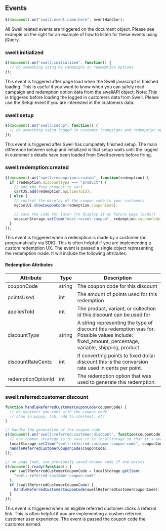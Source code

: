 ## Events

```javascript
$(document).on("swell:event:name:here", eventHandler);
```

All Swell related events are triggered on the document object. Please see example on the right for an example of how to listen for these events using jQuery.

### swell:initialized

```javascript
$(document).on("swell:initialized", function() {
  // do something using my campaigns or redemption options
});
```

This event is triggered after page load when the Swell javascript is finished loading. This is useful if you want to know when you can safely read campaign and redemption option data from the swellAPI object. Note: This is triggered before loading the logged in customers data from Swell. Please use the Setup event if you are interested in the customers data.

### swell:setup

```javascript
$(document).on("swell:setup", function() {
  // do something using logged in customer (campaigns and redemption options available too)
});
```

This event is triggered after Swell has completely finished setup. The main difference between setup and initialized is that setup waits until the logged in customer's details have been loaded from Swell servers before firing.

### swell:redemption:created

```javascript
$(document).on("swell:redemption:created", function(redemption) {
  if (redemption.discountType === "product") {
    // add the free product to cart
    cartJS.add(redemption.appliesToId);
  } else {
    // control the display of the coupon code to your customers
    myCoolUI.showCouponCode(redemption.couponCode);

    // save the code for later (to display it on future page loads?)
    sessionStorage.setItem("most-recent-coupon", redemption.couponCode);
  }
});
```

This event is triggered when a redemption is made by a customer (or programatically via SDK). This is often helpful if you are implementing a custom redemption UX. The event is passed a single object representing the redemption made. It will include the following attributes:

#### Redemption Attributes

| Attribute          | Type   | Description                                                                                                                                         |
| ------------------ | ------ | --------------------------------------------------------------------------------------------------------------------------------------------------- |
| couponCode         | string | The coupon code for this discount                                                                                                                   |
| pointsUsed         | int    | The amount of points used for this redemption                                                                                                       |
| appliesToId        | int    | The product, variant, or collection id this discount can be used for                                                                                |
| discountType       | string | A string representing the type of discount this redemption was for. Possible values include: fixed_amount, percentage, variable, shipping, product. |
| discountRateCents  | int    | If converting points to fixed dollar discount this is the conversion rate used in cents per point.                                                  |
| redemptionOptionId | int    | The redemption option that was used to generate this redemption.                                                                                    |

### swell:referred:customer:discount

```javascript
function handleReferredCustomerCouponCode(couponCode) {
  // do whatever you want with the coupon code
  // show in popup, tab, add to checkout, etc
}

// handle the generation of the coupon code
$(document).on("swell:referred:customer:discount", function(couponCode) {
  // one common strategy is to save it in localStorage so that it's available on every page load if you need to display or use it.
  localStorage.setItem("swell-referred-customer-coupon-code", couponCode);
  handleReferredCustomerCouponCode(couponCode);
});

// on page load, use previously saved coupon code if one exists
$(document).ready(function() {
  var swellReferredCustomerCouponCode = localStorage.getItem(
    "swell-referred-customer-coupon-code"
  );
  if (swellReferredCustomerCouponCode) {
    handleReferredCustomerCouponCode(swellReferredCustomerCouponCode);
  }
});
```

This event is triggered when an eligible referred customer clicks a referral link. This is often helpful if you are implementing a custom referred customer user experience. The event is passed the coupon code the customer earned.
